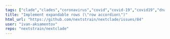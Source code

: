 ```yaml
---
tags: ["clade","clades","coronavirus","covid","covid-19","covid19","dna","help-wanted","influenza","ncov","neherlab","next-generation-sequencing","nextstrain","research","rna","sars-cov-2","science","sequences","sequencing","strain","tfeat","virus"]
title: "Implement expandable rows (\"row accordion\")"
html_url: "https://github.com/nextstrain/nextclade/issues/84"
user: "ivan-aksamentov"
repo: "nextstrain/nextclade"
---
```


